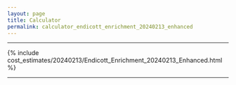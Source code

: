 ```yaml
---
layout: page
title: Calculator
permalink: calculator_endicott_enrichment_20240213_enhanced
---
```


___

{% include cost_estimates/20240213/Endicott_Enrichment_20240213_Enhanced.html %}

___


